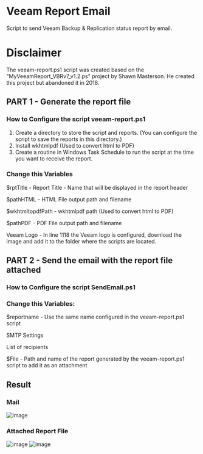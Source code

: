 # Veeam Report Email

Script to send Veeam Backup & Replication status report by email.

# Disclaimer

The veeam-report.ps1 script was created based on the "MyVeeamReport_VBRv7_v1.2.ps" project by Shawn Masterson. He created this project but abandoned it in 2018.

## PART 1 - Generate the report file

### How to Configure the script veeam-report.ps1

1. Create a directory to store the script and reports. (You can configure the script to save the reports in this directory.)
2. Install wkhtmlpdf (Used to convert html to PDF)
3. Create a routine in Windows Task Schedule to run the script at the time you want to receive the report.

### Change this Variables

$rptTitle - Report Title - Name that will be displayed in the report header

$pathHTML - HTML File output path and filename

$wkhtmltopdfPath - wkhtmlpdf path (Used to convert html to PDF)

$pathPDF - PDF File output path and filename

Veeam Logo - In line 1118 the Veeam logo is configured, download the image and add it to the folder where the scripts are located.


## PART 2 - Send the email with the report file attached

### How to Configure the script SendEmail.ps1

### Change this Variables:

$reportname - Use the same name configured in the veeam-report.ps1 script

SMTP Settings

List of recipients

$File - Path and name of the report generated by the veeam-report.ps1 script to add it as an attachment

## Result

### Mail

![image](https://github.com/user-attachments/assets/acfc517c-055b-462f-a301-79ad0a72ddc6)


### Attached Report File

![image](https://github.com/user-attachments/assets/40eca478-4368-4532-ad81-3914b57bd8ca)
![image](https://github.com/user-attachments/assets/e709139b-ba31-41bc-8407-9bdc033bd2b9)
